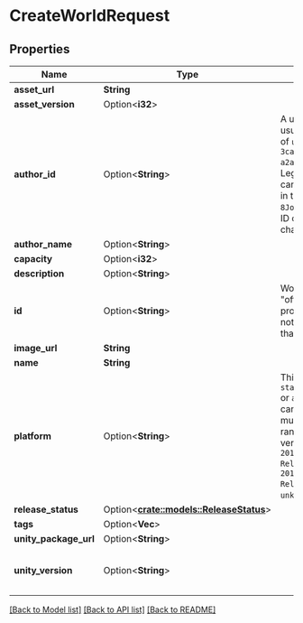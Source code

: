 # CreateWorldRequest

## Properties

Name | Type | Description | Notes
------------ | ------------- | ------------- | -------------
**asset_url** | **String** |  | 
**asset_version** | Option<**i32**> |  | [optional]
**author_id** | Option<**String**> | A users unique ID, usually in the form of `usr_c1644b5b-3ca4-45b4-97c6-a2a0de70d469`. Legacy players can have old IDs in the form of `8JoV9XEdpo`. The ID can never be changed. | [optional]
**author_name** | Option<**String**> |  | [optional]
**capacity** | Option<**i32**> |  | [optional]
**description** | Option<**String**> |  | [optional]
**id** | Option<**String**> | WorldID be \"offline\" on User profiles if you are not friends with that user. | [optional]
**image_url** | **String** |  | 
**name** | **String** |  | 
**platform** | Option<**String**> | This can be `standalonewindows` or `android`, but can also pretty much be any random Unity verison such as `2019.2.4-801-Release` or `2019.2.2-772-Release` or even `unknownplatform`. | [optional]
**release_status** | Option<[**crate::models::ReleaseStatus**](ReleaseStatus.md)> |  | [optional]
**tags** | Option<**Vec<String>**> |   | [optional]
**unity_package_url** | Option<**String**> |  | [optional]
**unity_version** | Option<**String**> |  | [optional][default to 5.3.4p1]

[[Back to Model list]](../README.md#documentation-for-models) [[Back to API list]](../README.md#documentation-for-api-endpoints) [[Back to README]](../README.md)


